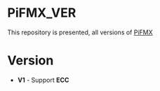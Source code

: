 # PiFMX_VER
This repository is presented, all versions of [PiFMX](https://github.com/KOTYA8/PiFMX)

# Version
* **V1** - Support **ECC**  
